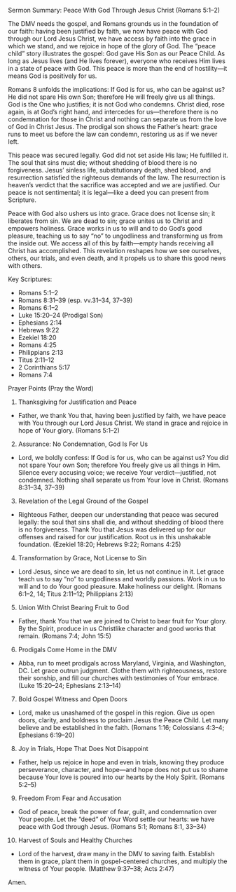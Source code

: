 Sermon Summary: Peace With God Through Jesus Christ (Romans 5:1–2)

The DMV needs the gospel, and Romans grounds us in the foundation of our faith: having been justified by faith, we now have peace with God through our Lord Jesus Christ, we have access by faith into the grace in which we stand, and we rejoice in hope of the glory of God. The “peace child” story illustrates the gospel: God gave His Son as our Peace Child. As long as Jesus lives (and He lives forever), everyone who receives Him lives in a state of peace with God. This peace is more than the end of hostility—it means God is positively for us.

Romans 8 unfolds the implications: If God is for us, who can be against us? He did not spare His own Son; therefore He will freely give us all things. God is the One who justifies; it is not God who condemns. Christ died, rose again, is at God’s right hand, and intercedes for us—therefore there is no condemnation for those in Christ and nothing can separate us from the love of God in Christ Jesus. The prodigal son shows the Father’s heart: grace runs to meet us before the law can condemn, restoring us as if we never left.

This peace was secured legally. God did not set aside His law; He fulfilled it. The soul that sins must die; without shedding of blood there is no forgiveness. Jesus’ sinless life, substitutionary death, shed blood, and resurrection satisfied the righteous demands of the law. The resurrection is heaven’s verdict that the sacrifice was accepted and we are justified. Our peace is not sentimental; it is legal—like a deed you can present from Scripture.

Peace with God also ushers us into grace. Grace does not license sin; it liberates from sin. We are dead to sin; grace unites us to Christ and empowers holiness. Grace works in us to will and to do God’s good pleasure, teaching us to say “no” to ungodliness and transforming us from the inside out. We access all of this by faith—empty hands receiving all Christ has accomplished. This revelation reshapes how we see ourselves, others, our trials, and even death, and it propels us to share this good news with others.

Key Scriptures:
- Romans 5:1–2
- Romans 8:31–39 (esp. vv.31–34, 37–39)
- Romans 6:1–2
- Luke 15:20–24 (Prodigal Son)
- Ephesians 2:14
- Hebrews 9:22
- Ezekiel 18:20
- Romans 4:25
- Philippians 2:13
- Titus 2:11–12
- 2 Corinthians 5:17
- Romans 7:4

Prayer Points (Pray the Word)

1) Thanksgiving for Justification and Peace
- Father, we thank You that, having been justified by faith, we have peace with You through our Lord Jesus Christ. We stand in grace and rejoice in hope of Your glory. (Romans 5:1–2)

2) Assurance: No Condemnation, God Is For Us
- Lord, we boldly confess: If God is for us, who can be against us? You did not spare Your own Son; therefore You freely give us all things in Him. Silence every accusing voice; we receive Your verdict—justified, not condemned. Nothing shall separate us from Your love in Christ. (Romans 8:31–34, 37–39)

3) Revelation of the Legal Ground of the Gospel
- Righteous Father, deepen our understanding that peace was secured legally: the soul that sins shall die, and without shedding of blood there is no forgiveness. Thank You that Jesus was delivered up for our offenses and raised for our justification. Root us in this unshakable foundation. (Ezekiel 18:20; Hebrews 9:22; Romans 4:25)

4) Transformation by Grace, Not License to Sin
- Lord Jesus, since we are dead to sin, let us not continue in it. Let grace teach us to say “no” to ungodliness and worldly passions. Work in us to will and to do Your good pleasure. Make holiness our delight. (Romans 6:1–2, 14; Titus 2:11–12; Philippians 2:13)

5) Union With Christ Bearing Fruit to God
- Father, thank You that we are joined to Christ to bear fruit for Your glory. By the Spirit, produce in us Christlike character and good works that remain. (Romans 7:4; John 15:5)

6) Prodigals Come Home in the DMV
- Abba, run to meet prodigals across Maryland, Virginia, and Washington, DC. Let grace outrun judgment. Clothe them with righteousness, restore their sonship, and fill our churches with testimonies of Your embrace. (Luke 15:20–24; Ephesians 2:13–14)

7) Bold Gospel Witness and Open Doors
- Lord, make us unashamed of the gospel in this region. Give us open doors, clarity, and boldness to proclaim Jesus the Peace Child. Let many believe and be established in the faith. (Romans 1:16; Colossians 4:3–4; Ephesians 6:19–20)

8) Joy in Trials, Hope That Does Not Disappoint
- Father, help us rejoice in hope and even in trials, knowing they produce perseverance, character, and hope—and hope does not put us to shame because Your love is poured into our hearts by the Holy Spirit. (Romans 5:2–5)

9) Freedom From Fear and Accusation
- God of peace, break the power of fear, guilt, and condemnation over Your people. Let the “deed” of Your Word settle our hearts: we have peace with God through Jesus. (Romans 5:1; Romans 8:1, 33–34)

10) Harvest of Souls and Healthy Churches
- Lord of the harvest, draw many in the DMV to saving faith. Establish them in grace, plant them in gospel-centered churches, and multiply the witness of Your people. (Matthew 9:37–38; Acts 2:47)

Amen.